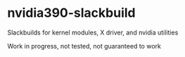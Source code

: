 # nvidia390-slackbuild
Slackbuilds for kernel modules, X driver, and nvidia utilities 

Work in progress, not tested, not guaranteed to work
